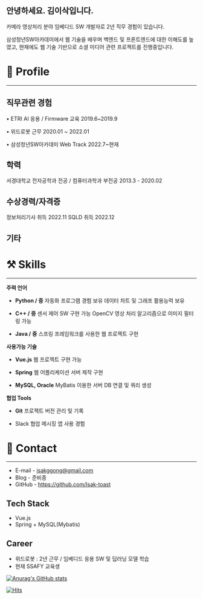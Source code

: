 ## 안녕하세요. 김이삭입니다.

카메라 영상처리 분야 임베디드 SW 개발자로 2년 직무 경험이 있습니다.

삼성청년SW아카데미에서 웹 기술을 배우며 백엔드 및 프론트엔드에 대한 이해도를 높였고, 현재에도 웹 기술 기반으로 소셜 미디어 관련 프로젝트를 진행중입니다. 

# 🔎 Profile
---
## 직무관련 경험

• ETRI AI 응용 / Firmware 교육 2019.6~2019.9

• 위드로봇 근무 2020.01 ~ 2022.01

• 삼성청년SW아카데미 Web Track 2022.7~현재

## 학력

서경대학교 전자공학과 전공 / 컴퓨터과학과 부전공  2013.3 - 2020.02

## 수상경력/자격증

정보처리기사 취득 2022.11
SQLD 취득 2022.12

## 기타

# ⚒️ Skills
---
**주력 언어**

- **Python / 중**
    자동화 프로그램 경험 보유
    데이터 차트 및 그래프 활용능력 보유
    
- **C++ / 중**
    센서 제어 SW 구현 가능
    OpenCV 영상 처리 알고리즘으로 이미지 필터링 가능
    
- **Java / 중**
    스프링 프레임워크를 사용한 웹 프로젝트 구현
    

**사용가능 기술**

- **Vue.js**
    웹 프로젝트 구현 가능
    
- **Spring**
    웹 어플리케이션 서버 제작 구현
    
- **MySQL, Oracle**
    MyBatis 이용한 서버 DB 연결 및 쿼리 생성
    

**협업 Tools**

- **Git**
    프로젝트 버전 관리 및 기록 
    
- Slack
    협업 메시징 앱 사용 경험    

# 👋 Contact
---
- E-mail - isakggong@gmail.com
- Blog - 준비중
- GitHub - https://github.com/Isak-toast

## Tech Stack
- Vue.js
- Spring + MySQL(Mybatis)


## Career
- 위드로봇 : 2년 근무 / 임베디드 응용 SW 및 딥러닝 모델 학습
- 현재 SSAFY 교육생




[![Anurag's GitHub stats](https://github-readme-stats.vercel.app/api?username=Isak-toast)](https://github.com/anuraghazra/github-readme-stats)

[![Hits](https://hits.seeyoufarm.com/api/count/incr/badge.svg?url=https%3A%2F%2Fgithub.com%2FIsak-toast&count_bg=%232545ED&title_bg=%23555555&icon=&icon_color=%23E7E7E7&title=hits&edge_flat=false)](https://hits.seeyoufarm.com)
